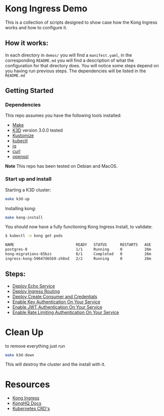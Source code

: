 # Kong Ingress Demo

This is a collection of scripts designed to show case how the Kong Ingress works and how to configure it.

## How it works:

In each directory in `demos/` you will find a `manifest.yaml`, in the corresponding `README.md` you will find a description of what the configuration for that directory does. You will notice some steps depend on you having run previous steps. The dependencies will be listed in the `README.md`

## Getting Started

### Dependencies

This repo assumes you have the following tools installed:

- [Make](https://man7.org/linux/man-pages/man1/make.1.html)
- [K3D](https://k3d.io/) version 3.0.0 tested
- [Kustomize](https://kustomize.io/)
- [kubectl](https://kubernetes.io/docs/tasks/tools/install-kubectl/)
- [jq](https://stedolan.github.io/jq/)
- [curl](https://curl.haxx.se/)
- [openssl](https://www.openssl.org/)

**Note** This repo has been tested on Debian and MacOS.

### Start up and install

Starting a K3D cluster:

```bash
make k3d-up
```

Installing kong:

```bash
make kong-install
```

You should now have a fully functioning Kong Ingress Install, to validate:

```bash
$ kubectl -n kong get pods

NAME                            READY   STATUS      RESTARTS   AGE
postgres-0                      1/1     Running     0          26m
kong-migrations-65bzs           0/1     Completed   0          26m
ingress-kong-59647d65b9-zh8xd   2/2     Running     0          26m
```

## Steps:

- [Deploy Echo Service](/demos/01_deploy-echo)
- [Deploy Ingress Routing](/demos/02_create-ingress)
- [Deploy Create Consumer and Credentials](/demos/03_create-consumer-with-credentials)
- [Enable Key Authentication On Your Service](/demos/04_enable-key-auth)
- [Enable JWT Authentication On Your Service](/demos/05_enable-jwt)
- [Enable Rate Limiting Authentication On Your Service](/demos/06_create-rate-limit)


# Clean Up

to remove everything just run

```bash
make k3d-down
```
This will destroy the cluster and the install with it.

# Resources #

- [Kong Ingress](https://github.com/Kong/kubernetes-ingress-controller/tree/main/docs)
- [KongHQ Docs](https://docs.konghq.com/?itm_source=website&itm_medium=nav)
- [Kubernetes CRD's](https://kubernetes.io/docs/concepts/extend-kubernetes/api-extension/custom-resources/)
